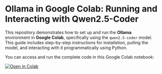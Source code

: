 # Ollama in Google Colab: Running and Interacting with Qwen2.5-Coder

This repository demonstrates how to set up and run the **Ollama** environment in **Google Colab**, specifically using the `qwen2.5-coder` model. This guide includes step-by-step instructions for installation, pulling the model, and interacting with it programmatically using Python.


You can access and run the complete code in this Google Colab notebook:

[![Open In Colab](https://colab.research.google.com/assets/colab-badge.svg)](https://colab.research.google.com/drive/1CTHE6G6LTWopXGFq38wnNDfTYjQ_kv4o?usp=sharing)
